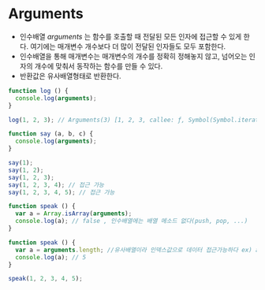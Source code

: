 # Arguments

- 인수배열 *arguments* 는 함수를 호출할 때 전달된 모든 인자에 접근할 수 있게 한다. 여기에는 매개변수 개수보다 더 많이 전달된 인자들도 모두 포함한다.
- 인수배열을 통해 매개변수는 매개변수의 개수를 정확히 정해놓지 않고, 넘어오는 인자의 개수에 맞춰서 동작하는 함수를 만들 수 있다.
- 반환값은 유사배열형태로 반환한다.
```javascript
function log () {
  console.log(arguments);
}

log(1, 2, 3); // Arguments(3) [1, 2, 3, callee: ƒ, Symbol(Symbol.iterator): ƒ]

function say (a, b, c) {
  console.log(arguments);
}

say(1);
say(1, 2);
say(1, 2, 3);
say(1, 2, 3, 4); // 접근 가능
say(1, 2, 3, 4, 5); // 접근 가능
```

````javascript
function speak () {
  var a = Array.isArray(arguments);
  console.log(a); // false , 인수배열에는 배열 메소드 없다(push, pop, ...)
}

function speak () {
  var a = arguments.length; //유사배열이라 인덱스값으로 데이터 접근가능하다 ex) arguments[i]. 또한 Length 메소드도 사용할 수 있다.
  console.log(a); // 5
}

speak(1, 2, 3, 4, 5);

````
